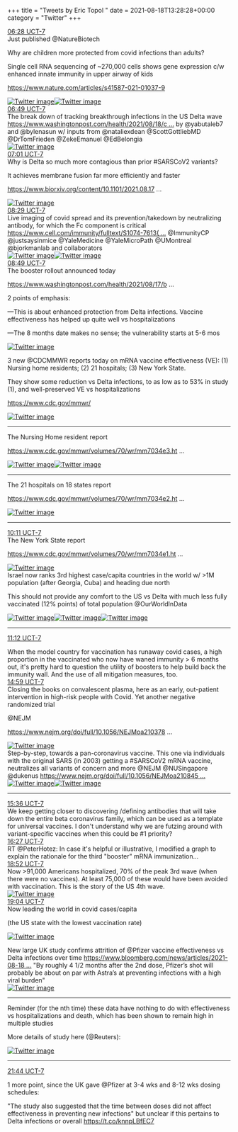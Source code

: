 +++
title = "Tweets by Eric Topol " 
date = 2021-08-18T13:28:28+00:00
category = "Twitter"
+++
<div class="tweet"> 
<div class="profile"> 
<a href="https://twitter.com/erictopol/status/1427985750381907973" target="_blank" rel="noreferer">06:28 UCT-7</a> 
</div> 
<div class="content"> 
Just published @NatureBiotech 

Why are children more protected from covid infections than adults?

Single cell RNA sequencing of ~270,000 cells shows gene expression c/w enhanced innate immunity in upper airway of kids

<a href="https://www.nature.com/articles/s41587-021-01037-9" target="_blank" rel="noreferer">https://www.nature.com/articles/s41587-021-01037-9</a> 
 </div> 
<a href="/twitter/erictopol/images/E9E5AB8VEAUkppd.jpg"  ><img src="/twitter/erictopol/images/E9E5AB8VEAUkppd.jpg" alt="Twitter image" ></img></a><a href="/twitter/erictopol/images/E9E5BouVEAYBvzB.jpg"  ><img src="/twitter/erictopol/images/E9E5BouVEAYBvzB.jpg" alt="Twitter image" ></img></a></div> 
<div class="tweet"> 
<div class="profile"> 
<a href="https://twitter.com/erictopol/status/1427991143325728773" target="_blank" rel="noreferer">06:49 UCT-7</a> 
</div> 
<div class="content"> 
The break down of tracking breakthrough infections in the US Delta wave <a href="https://www.washingtonpost.com/health/2021/08/18/cdc-data-delay-delta-variant/" target="_blank" rel="noreferer">https://www.washingtonpost.com/health/2021/08/18/c ...</a> 
 by @yabutaleb7 and @bylenasun w/ inputs from @nataliexdean @ScottGottliebMD @DrTomFrieden @ZekeEmanuel @EdBelongia </div> 
<a href="/twitter/erictopol/images/E9E-EgiVUAQde4x.png"  ><img src="/twitter/erictopol/images/E9E-EgiVUAQde4x.png" alt="Twitter image" ></img></a></div> 
<div class="tweet"> 
<div class="profile"> 
<a href="https://twitter.com/erictopol/status/1427993987009318927" target="_blank" rel="noreferer">07:01 UCT-7</a> 
</div> 
<div class="content"> 
Why is Delta so much more contagious than prior #SARSCoV2 variants?

It achieves membrane fusion far more efficiently and faster

<a href="https://www.biorxiv.org/content/10.1101/2021.08.17.456689v1" target="_blank" rel="noreferer">https://www.biorxiv.org/content/10.1101/2021.08.17 ...</a> 
 </div> 
<a href="/twitter/erictopol/images/E9FADlyUYAsXWqP.jpg"  ><img src="/twitter/erictopol/images/E9FADlyUYAsXWqP.jpg" alt="Twitter image" ></img></a></div> 
<div class="tweet"> 
<div class="profile"> 
<a href="https://twitter.com/erictopol/status/1428016318863740934" target="_blank" rel="noreferer">08:29 UCT-7</a> 
</div> 
<div class="content"> 
Live imaging of covid spread and its prevention/takedown by neutralizing antibody, for which the Fc component is critical <a href="https://www.cell.com/immunity/fulltext/S1074-7613(21)00347-2#relatedArticles" target="_blank" rel="noreferer">https://www.cell.com/immunity/fulltext/S1074-7613( ...</a> 
 @ImmunityCP @justsaysinmice @YaleMedicine @YaleMicroPath @UMontreal @bjorkmanlab and collaborators </div> 
<a href="/twitter/erictopol/images/E9FUi7yVoAA4loD.jpg"  ><img src="/twitter/erictopol/images/E9FUi7yVoAA4loD.jpg" alt="Twitter image" ></img></a><a href="/twitter/erictopol/images/E9FUlRvUcAQUCsv.jpg"  ><img src="/twitter/erictopol/images/E9FUlRvUcAQUCsv.jpg" alt="Twitter image" ></img></a></div> 
<div class="tweet"> 
<div class="profile"> 
<a href="https://twitter.com/erictopol/status/1428021366914093060" target="_blank" rel="noreferer">08:49 UCT-7</a> 
</div> 
<div class="content"> 
The booster rollout announced today

<a href="https://www.washingtonpost.com/health/2021/08/17/booster-shots-biden-administration/" target="_blank" rel="noreferer">https://www.washingtonpost.com/health/2021/08/17/b ...</a> 


2 points of emphasis:

—This is about enhanced protection from Delta infections. Vaccine effectiveness has helped up quite well vs hospitalizations

—The 8 months date makes no sense; the vulnerability starts at 5-6 mos </div> 
<a href="/twitter/erictopol/images/E9FXiD3VoAEmGfz.jpg"  ><img src="/twitter/erictopol/images/E9FXiD3VoAEmGfz.jpg" alt="Twitter image" ></img></a></div> 
<div class="thread"> 
<div class="thread-content"> 
3 new @CDCMMWR reports today on mRNA vaccine effectiveness (VE): (1) Nursing home residents; (2) 21 hospitals; (3) New York State. 

They show some reduction vs Delta infections, to as low as to 53% in study (1), and well-preserved VE vs hospitalizations

<a href="https://www.cdc.gov/mmwr/" target="_blank" rel="noreferer">https://www.cdc.gov/mmwr/</a> 
 </div> 
<a href="/twitter/erictopol/images/E9FqBm3UUAQkljV.jpg"  ><img src="/twitter/erictopol/images/E9FqBm3UUAQkljV.jpg" alt="Twitter image" ></img></a><hr><div class="thread-content"> 
The Nursing Home resident report

<a href="https://www.cdc.gov/mmwr/volumes/70/wr/mm7034e3.htm?s_cid=mm7034e3_w" target="_blank" rel="noreferer">https://www.cdc.gov/mmwr/volumes/70/wr/mm7034e3.ht ...</a> 
 </div> 
<a href="/twitter/erictopol/images/E9Frkc4VgAkKLCb.jpg"  ><img src="/twitter/erictopol/images/E9Frkc4VgAkKLCb.jpg" alt="Twitter image" ></img></a><a href="/twitter/erictopol/images/E9Frl32VkAEuWfo.jpg"  ><img src="/twitter/erictopol/images/E9Frl32VkAEuWfo.jpg" alt="Twitter image" ></img></a><hr><div class="thread-content"> 
The 21 hospitals on 18 states report 

<a href="https://www.cdc.gov/mmwr/volumes/70/wr/mm7034e2.htm?s_cid=mm7034e2_w" target="_blank" rel="noreferer">https://www.cdc.gov/mmwr/volumes/70/wr/mm7034e2.ht ...</a> 
 </div> 
<a href="/twitter/erictopol/images/E9FsB0iVcAQGkZj.jpg"  ><img src="/twitter/erictopol/images/E9FsB0iVcAQGkZj.jpg" alt="Twitter image" ></img></a><hr><div class="profile"> 
<a href="https://twitter.com/erictopol/status/1428041976264335362" target="_blank" rel="noreferer">10:11 UCT-7</a> 
</div> 
<div class="content"> 
The New York State report

<a href="https://www.cdc.gov/mmwr/volumes/70/wr/mm7034e1.htm?s_cid=mm7034e1_w" target="_blank" rel="noreferer">https://www.cdc.gov/mmwr/volumes/70/wr/mm7034e1.ht ...</a> 
 </div> 
<a href="/twitter/erictopol/images/E9Fse1eVUAUXCMQ.jpg"  ><img src="/twitter/erictopol/images/E9Fse1eVUAUXCMQ.jpg" alt="Twitter image" ></img></a></div> 
<div class="thread"> 
<div class="thread-content"> 
Israel now ranks 3rd highest case/capita countries in the world w/ &gt;1M population (after Georgia, Cuba) and heading due north

This should not provide any comfort to the US vs Delta with much less fully vaccinated (12% points) of total population @OurWorldInData </div> 
<a href="/twitter/erictopol/images/E9F1-ZqVUAEXTut.jpg"  ><img src="/twitter/erictopol/images/E9F1-ZqVUAEXTut.jpg" alt="Twitter image" ></img></a><a href="/twitter/erictopol/images/E9F2OM6VoAAVL0J.jpg"  ><img src="/twitter/erictopol/images/E9F2OM6VoAAVL0J.jpg" alt="Twitter image" ></img></a><a href="/twitter/erictopol/images/E9F2QBqVEAMLxcN.jpg"  ><img src="/twitter/erictopol/images/E9F2QBqVEAMLxcN.jpg" alt="Twitter image" ></img></a><hr><div class="profile"> 
<a href="https://twitter.com/erictopol/status/1428057133673631747" target="_blank" rel="noreferer">11:12 UCT-7</a> 
</div> 
<div class="content"> 
When the model country for vaccination has runaway covid cases, a high proportion in the vaccinated who now have waned immunity &gt; 6 months out, it's pretty hard to question the utility of boosters to help build back the immunity wall. And the use of all mitigation measures, too.</div> 
</div> 
<div class="tweet"> 
<div class="profile"> 
<a href="https://twitter.com/erictopol/status/1428114428071800833" target="_blank" rel="noreferer">14:59 UCT-7</a> 
</div> 
<div class="content"> 
Closing the books on convalescent plasma, here as an early, out-patient intervention in high-risk people with Covid. Yet another negative randomized trial

@NEJM 

<a href="https://www.nejm.org/doi/full/10.1056/NEJMoa2103784?query=featured_home" target="_blank" rel="noreferer">https://www.nejm.org/doi/full/10.1056/NEJMoa210378 ...</a> 
 </div> 
<a href="/twitter/erictopol/images/E9GtxXiVEAAB-ci.jpg"  ><img src="/twitter/erictopol/images/E9GtxXiVEAAB-ci.jpg" alt="Twitter image" ></img></a></div> 
<div class="thread"> 
<div class="thread-content"> 
Step-by-step, towards a pan-coronavirus vaccine. This one via individuals with the original SARS (in 2003) getting a #SARSCoV2 mRNA vaccine, neutralizes all variants of concern and more @NEJM @NUSingapore @dukenus <a href="https://www.nejm.org/doi/full/10.1056/NEJMoa2108453?query=featured_home" target="_blank" rel="noreferer">https://www.nejm.org/doi/full/10.1056/NEJMoa210845 ...</a> 
 </div> 
<a href="/twitter/erictopol/images/E9GeCzXVEAMf5IY.jpg"  ><img src="/twitter/erictopol/images/E9GeCzXVEAMf5IY.jpg" alt="Twitter image" ></img></a><a href="/twitter/erictopol/images/E9GeEhUUYAEaR34.jpg"  ><img src="/twitter/erictopol/images/E9GeEhUUYAEaR34.jpg" alt="Twitter image" ></img></a><hr><div class="profile"> 
<a href="https://twitter.com/erictopol/status/1428123672963739648" target="_blank" rel="noreferer">15:36 UCT-7</a> 
</div> 
<div class="content"> 
We keep getting closer to discovering /defining antibodies that will take down the entire beta coronavirus family, which can be used as a template for universal vaccines. I don't understand why we are futzing around with variant-specific vaccines when this could be #1 priority?</div> 
</div> 
<div class="tweet"> 
<div class="profile"> 
<a href="https://twitter.com/erictopol/status/1428136579508314116" target="_blank" rel="noreferer">16:27 UCT-7</a> 
</div> 
<div class="content"> 
RT @PeterHotez: In case it's helpful or illustrative, I modified a graph to explain the rationale for the third "booster" mRNA immunization…</div> 
</div> 
<div class="tweet"> 
<div class="profile"> 
<a href="https://twitter.com/erictopol/status/1428172949131984896" target="_blank" rel="noreferer">18:52 UCT-7</a> 
</div> 
<div class="content"> 
Now &gt;91,000 Americans hospitalized, 70% of the peak 3rd wave (when there were no vaccines).  At least 75,000 of these would have been avoided with vaccination. This is the story of the US 4th wave. </div> 
<a href="/twitter/erictopol/images/E9Hfmv9VkAAaDXY.jpg"  ><img src="/twitter/erictopol/images/E9Hfmv9VkAAaDXY.jpg" alt="Twitter image" ></img></a></div> 
<div class="tweet"> 
<div class="profile"> 
<a href="https://twitter.com/erictopol/status/1428175998621650944" target="_blank" rel="noreferer">19:04 UCT-7</a> 
</div> 
<div class="content"> 
Now leading the world in covid cases/capita

(the US state with the lowest vaccination rate) </div> 
<a href="/twitter/erictopol/images/E9HmdgfVIAA-vVB.jpg"  ><img src="/twitter/erictopol/images/E9HmdgfVIAA-vVB.jpg" alt="Twitter image" ></img></a></div> 
<div class="thread"> 
<div class="thread-content"> 
New large UK study confirms attrition of @Pfizer vaccine effectiveness vs Delta infections over time <a href="https://www.bloomberg.com/news/articles/2021-08-18/covid-vaccines-are-less-effective-against-delta-in-u-k-study" target="_blank" rel="noreferer">https://www.bloomberg.com/news/articles/2021-08-18 ...</a> 
 "By roughly 4 1/2 months after the 2nd dose, Pfizer’s shot will probably be about on par with Astra’s at preventing infections with a high viral burden" </div> 
<a href="/twitter/erictopol/images/E9IG14qUcAE67WS.png"  ><img src="/twitter/erictopol/images/E9IG14qUcAE67WS.png" alt="Twitter image" ></img></a><hr><div class="thread-content"> 
Reminder (for the nth time) these data have nothing to do with effectiveness vs hospitalizations and death, which has been shown to remain high in multiple studies

More details of study here (@Reuters): </div> 
<a href="/twitter/erictopol/images/E9IJ2rhUYAMGb_K.png"  ><img src="/twitter/erictopol/images/E9IJ2rhUYAMGb_K.png" alt="Twitter image" ></img></a><hr><div class="profile"> 
<a href="https://twitter.com/erictopol/status/1428216300036190210" target="_blank" rel="noreferer">21:44 UCT-7</a> 
</div> 
<div class="content"> 
1 more point, since the UK gave @Pfizer at 3-4 wks and 8-12 wks dosing schedules:

"The study also suggested that the time between doses did not affect effectiveness in preventing new infections" but unclear if this pertains to Delta infections or overall https://t.co/knnpLBfEC7</div> 
</div> 


